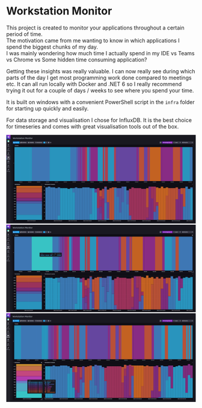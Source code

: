# Workstation Monitor

This project is created to monitor your applications throughout a certain period of time.  
The motivation came from me wanting to know in which applications I spend the biggest chunks of my day.  
I was mainly wondering how much time I actually spend in my IDE vs Teams vs Chrome vs Some hidden time consuming application?

Getting these insights was really valuable. I can now really see during which parts of the day I get most programming work done compared to meetings etc. It can all run locally with Docker and .NET 6 so I really recommend trying it out for a couple of days / weeks to see where you spend your time.

It is built on windows with a convenient PowerShell script in the `infra` folder for starting up quickly and easily.

For data storage and visualisation I chose for InfluxDB. It is the best choice for timeseries and comes with great visualisation tools out of the box. 

![dashboard no hovering](demo/dashboard_no_hovering.png)
![dashboard hovering timeline](demo/dashboard_hovering_timeline.png)
![dashboard hovering distribution](demo/dashboard_hovering_distribution.png)

